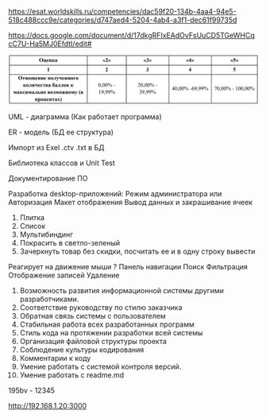 https://esat.worldskills.ru/competencies/dac59f20-134b-4aa4-94e5-518c488ccc9e/categories/d747aed4-5204-4ab4-a3f1-dec61f99735d

https://docs.google.com/document/d/17dkgRFIxEAdOvFsUuCD5TGeWHCqcC7U-Ha5MJ0EfdtI/edit#

![](estimation.png)

UML - диаграмма (Как работает программа)

ER - модель (БД ее структура)

Импорт из Exel .ctv .txt в БД

Библиотека классов и Unit Test

Документирование ПО

Разработка desktop-приложений:
Режим администратора или Авторизация
Макет отображения Вывод данных и закрашивание ячеек
1. Плитка
2. Список 
3. Мультибиндинг 
4. Покрасить в светло-зеленый 
5. Зачеркнуть товар без скидки, посчитать ее и в одну строку вывести

Реагирует на движение мыши ?
Панель навигации
Поиск
Фильтрация
Отображение записей
Удаление

1. Возможность развития информационной системы другими разработчиками.
2. Соответствие руководству по стилю заказчика
3. Обратная связь системы с пользователем
4. Стабильная работа всех разработанных программ
5. Стиль кода на протяжении разработки всей системы
6. Организация файловой структуры проекта
7. Соблюдение культуры кодирования
8. Комментарии к коду
9. Умение работать с системой контроля версий.
10. Умение работать с readme.md

195bv - 12345

http://192.168.1.20:3000